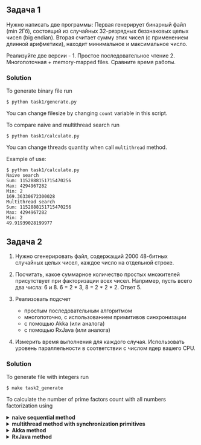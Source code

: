 ## Задача 1

Нужно написать две программы: Первая генерирует бинарный файл (min 2Гб), состоящий из случайных 32-рязрядных беззнаковых целых чисел (big endian). Вторая считает сумму этих чисел (с применением длинной арифметики), находит минимальное и максимальное число.

Реализуйте две версии - 1. Простое последовательное чтение 2. Многопоточная + memory-mapped files. Сравните время работы.

### Solution

To generate binary file run

```console
$ python task1/generate.py
```

You can change filesize by changing `count` variable in this script.

To compare naive and multithread search run

```console
$ python task1/calculate.py
```

You can change threads quantity when call `multithread` method.

Example of use:

```console
$ python task1/calculate.py 
Naive search
Sum: 1152888151715470256
Max: 4294967282
Min: 2
169.36330672300028
Multithread search
Sum: 1152888151715470256
Max: 4294967282
Min: 2
49.91939028199977
```

## Задача 2

1. Нужно сгенерировать файл, содержащий 2000 48-битных случайных целых чисел, каждое число на отдельной строке. 

2. Посчитать, какое суммарное количество простых множителей присутствует при факторизации всех чисел.  Например, пусть всего два числа: 6 и 8. 
6 = 2 * 3, 8 = 2 * 2 * 2. Ответ 5.  

3. Реализовать подсчет 
    - простым последовательным алгоритмом
    - многопоточно, с использованием примитивов синхронизации
    - с помощью Akka (или аналога)
    - c помощью RxJava (или аналога)

4. Измерить время выполнения для каждого случая. Использовать уровень параллельности в соответствии с числом ядер вашего CPU. 

### Solution

To generate file with integers run

```console
$ make task2_generate
```

To calculate the number of prime factors count with all numbers factorization using

<details><summary><b>naive sequential method</b></summary>

```console
$ make task2_calculate method=naive
```
<details open><summary>Example</summary>

```console
$ make task2_calculate method=naive
cd task2 && ./gradlew calculate --args=naive

> Task :calculate
[Factorization Test] Start
Naive result: 8987
[Factorization Test] 146948ms

BUILD SUCCESSFUL in 2m 28s
2 actionable tasks: 2 executed
```

</details>
</details>

<details><summary><b>multithread method with synchronization primitives</b></summary>

```console
$ make task2_calculate method=multi
```
<details open><summary>Example</summary>

```console
$ make task2_calculate method=multi
cd task2 && ./gradlew calculate --args=multi

> Task :calculate
[Factorization Test] Start
Multithread result: 8987
[Factorization Test] 38965ms

BUILD SUCCESSFUL in 39s
2 actionable tasks: 2 executed
```

</details>
</details>

<details><summary><b>Akka method</b></summary>

```console
$ make task2_calculate method=akka
```
<details open><summary>Example</summary>

```console
$ make task2_calculate method=akka
cd task2 && ./gradlew calculate --args=akka

> Task :calculate
[Factorization Test] Start
Workers have started: akka://factorization/user/$a
Akka result: 8987
[Factorization Test] 36976ms

BUILD SUCCESSFUL in 39s
2 actionable tasks: 2 executed
```

</details>
</details>

<details><summary><b>RxJava method</b></summary>

```console
$ make task2_calculate method=rx
```
<details open><summary>Example</summary>

```console
$ make task2_calculate method=rx
cd task2 && ./gradlew calculate --args=rx

> Task :calculate
[Factorization Test] Start
Rx result: 8987
[Factorization Test] 44249ms

BUILD SUCCESSFUL in 44s
2 actionable tasks: 2 executed
```

</details>
</details>
